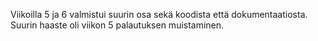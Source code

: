 Viikoilla 5 ja 6 valmistui suurin osa sekä koodista että dokumentaatiosta.
Suurin haaste oli viikon 5 palautuksen muistaminen.
